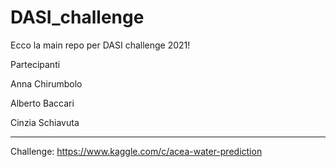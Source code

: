 # DASI_challenge


Ecco la main repo per DASI challenge 2021!

Partecipanti

Anna Chirumbolo 

Alberto Baccari 

Cinzia Schiavuta 

----

Challenge: https://www.kaggle.com/c/acea-water-prediction

